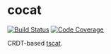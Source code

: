 # cocat

[![Build Status](https://github.com/SciQLop/cocat/workflows/test/badge.svg)](https://github.com/SciQLop/cocat/actions)
[![Code Coverage](https://img.shields.io/badge/coverage-100%25-green)](https://img.shields.io/badge/coverage-100%25-green)

CRDT-based [tscat](https://github.com/SciQLop/tscat).
